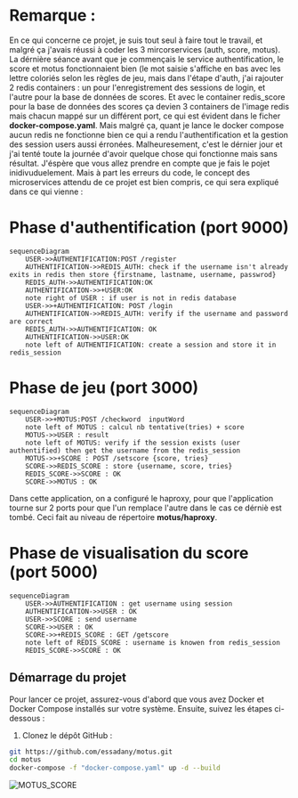 # Remarque :
En ce qui concerne ce projet, je suis tout seul à faire tout le travail, et malgré ça j'avais réussi à coder les 3 mircorservices (auth, score, motus). La dérnière séance avant que je commençais le service authentification, le
score et motus fonctionnaient bien (le mot saisie s'affiche en bas avec les lettre coloriés selon les règles de jeu, mais dans l'étape d'auth, j'ai rajouter 2 redis containers : un pour l'enregistrement des sessions de login, et l'autre
pour la base de données de scores. Et avec le container redis_score pour la base de données des scores ça devien 3 containers de l'image redis mais chacun mappé sur un différent port, ce qui est évident dans le ficher 
**docker-compose.yaml**. Mais malgré ça, quant je lance le docker compose aucun redis ne fonctionne bien ce qui a rendu l'authentification et la gestion des session users aussi érronées.
Malheuresement, c'est le dérnier jour et j'ai tenté toute la journée d'avoir quelque chose qui fonctionne mais sans résultat. J'éspère que vous allez prendre en compte que je fais le pojet inidivuduelement.
Mais à part les erreurs du code, le concept des microservices attendu de ce projet est bien compris, ce qui sera expliqué dans ce qui vienne : 
# Phase d'authentification (port 9000)
```mermaid
sequenceDiagram
    USER->>AUTHENTIFICATION:POST /register
    AUTHENTIFICATION->>REDIS_AUTH: check if the username isn't already exits in redis then store {firstname, lastname, username, passwrod}
    REDIS_AUTH->>AUTHENTIFICATION:OK
    AUTHENTIFICATION->>+USER:OK
    note right of USER : if user is not in redis database
    USER->>+AUTHENTIFICATION: POST /login
    AUTHENTIFICATION->>REDIS_AUTH: verify if the username and password are correct
    REDIS_AUTH->>AUTHENTIFICATION: OK
    AUTHENTIFICATION->>USER:OK
    note left of AUTHENTIFICATION: create a session and store it in redis_session
```
# Phase de jeu (port 3000)
```mermaid
sequenceDiagram
    USER->>+MOTUS:POST /checkword  inputWord
    note left of MOTUS : calcul nb tentative(tries) + score
    MOTUS->>USER : result
    note left of MOTUS: verify if the session exists (user authentified) then get the username from the redis_session
    MOTUS->>+SCORE : POST /setscore {score, tries}
    SCORE->>REDIS_SCORE : store {username, score, tries}
    REDIS_SCORE->>SCORE : OK
    SCORE->>MOTUS : OK
```
Dans cette application, on a configuré le haproxy, pour que l'application tourne sur 2 ports pour que l'un remplace l'autre dans le cas ce dérniè est tombé. Ceci fait au niveau de répertoire **motus/haproxy**.

# Phase de visualisation du score (port 5000)
```mermaid
sequenceDiagram
    USER->>AUTHENTIFICATION : get username using session
    AUTHENTIFICATION->>USER : OK
    USER->>SCORE : send username
    SCORE->>USER : OK
    SCORE->>+REDIS_SCORE : GET /getscore
    note left of REDIS_SCORE : username is knowen from redis_session
    REDIS_SCORE->>SCORE : OK
```
## Démarrage du projet

Pour lancer ce projet, assurez-vous d'abord que vous avez Docker et Docker Compose installés sur votre système. Ensuite, suivez les étapes ci-dessous :

1. Clonez le dépôt GitHub :

```bash
git https://github.com/essadany/motus.git
cd motus
docker-compose -f "docker-compose.yaml" up -d --build 
```

![MOTUS_SCORE](https://github.com/essadany/motus/assets/100642085/7fb9f715-2294-496e-9634-0d004f288e88)
